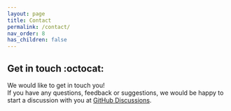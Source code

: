 ```yaml
---
layout: page
title: Contact 
permalink: /contact/
nav_order: 8
has_children: false
---
```


## Get in touch :octocat:   
We would like to get in touch you!  
If you have any questions, feedback or suggestions, we would be happy to start a discussion with you at [GitHub Discussions](https://github.com/felixgrunberger/microbepore/discussions). 
